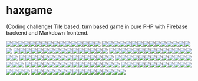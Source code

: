 # haxgame
(Coding challenge) Tile based, turn based game in pure PHP with Firebase backend and Markdown frontend.


[![](http://lexiglom.com/hax/view/0_0.svg)](http://lexiglom.com/hax/game.php?x=0&y=0)[![](http://lexiglom.com/hax/view/1_0.svg)](http://lexiglom.com/hax/game.php?x=1&y=0)[![](http://lexiglom.com/hax/view/2_0.svg)](http://lexiglom.com/hax/game.php?x=2&y=0)[![](http://lexiglom.com/hax/view/3_0.svg)](http://lexiglom.com/hax/game.php?x=3&y=0)[![](http://lexiglom.com/hax/view/4_0.svg)](http://lexiglom.com/hax/game.php?x=4&y=0)[![](http://lexiglom.com/hax/view/5_0.svg)](http://lexiglom.com/hax/game.php?x=5&y=0)[![](http://lexiglom.com/hax/view/6_0.svg)](http://lexiglom.com/hax/game.php?x=6&y=0)[![](http://lexiglom.com/hax/view/7_0.svg)](http://lexiglom.com/hax/game.php?x=7&y=0)[![](http://lexiglom.com/hax/view/8_0.svg)](http://lexiglom.com/hax/game.php?x=8&y=0)[![](http://lexiglom.com/hax/view/9_0.svg)](http://lexiglom.com/hax/game.php?x=9&y=0)[![](http://lexiglom.com/hax/view/10_0.svg)](http://lexiglom.com/hax/game.php?x=10&y=0)[![](http://lexiglom.com/hax/view/11_0.svg)](http://lexiglom.com/hax/game.php?x=11&y=0)[![](http://lexiglom.com/hax/view/12_0.svg)](http://lexiglom.com/hax/game.php?x=12&y=0)[![](http://lexiglom.com/hax/view/13_0.svg)](http://lexiglom.com/hax/game.php?x=13&y=0)[![](http://lexiglom.com/hax/view/14_0.svg)](http://lexiglom.com/hax/game.php?x=14&y=0)[![](http://lexiglom.com/hax/view/15_0.svg)](http://lexiglom.com/hax/game.php?x=15&y=0)
[![](http://lexiglom.com/hax/view/0_1.svg)](http://lexiglom.com/hax/game.php?x=0&y=1)[![](http://lexiglom.com/hax/view/1_1.svg)](http://lexiglom.com/hax/game.php?x=1&y=1)[![](http://lexiglom.com/hax/view/2_1.svg)](http://lexiglom.com/hax/game.php?x=2&y=1)[![](http://lexiglom.com/hax/view/3_1.svg)](http://lexiglom.com/hax/game.php?x=3&y=1)[![](http://lexiglom.com/hax/view/4_1.svg)](http://lexiglom.com/hax/game.php?x=4&y=1)[![](http://lexiglom.com/hax/view/5_1.svg)](http://lexiglom.com/hax/game.php?x=5&y=1)[![](http://lexiglom.com/hax/view/6_1.svg)](http://lexiglom.com/hax/game.php?x=6&y=1)[![](http://lexiglom.com/hax/view/7_1.svg)](http://lexiglom.com/hax/game.php?x=7&y=1)[![](http://lexiglom.com/hax/view/8_1.svg)](http://lexiglom.com/hax/game.php?x=8&y=1)[![](http://lexiglom.com/hax/view/9_1.svg)](http://lexiglom.com/hax/game.php?x=9&y=1)[![](http://lexiglom.com/hax/view/10_1.svg)](http://lexiglom.com/hax/game.php?x=10&y=1)[![](http://lexiglom.com/hax/view/11_1.svg)](http://lexiglom.com/hax/game.php?x=11&y=1)[![](http://lexiglom.com/hax/view/12_1.svg)](http://lexiglom.com/hax/game.php?x=12&y=1)[![](http://lexiglom.com/hax/view/13_1.svg)](http://lexiglom.com/hax/game.php?x=13&y=1)[![](http://lexiglom.com/hax/view/14_1.svg)](http://lexiglom.com/hax/game.php?x=14&y=1)[![](http://lexiglom.com/hax/view/15_1.svg)](http://lexiglom.com/hax/game.php?x=15&y=1)
[![](http://lexiglom.com/hax/view/0_2.svg)](http://lexiglom.com/hax/game.php?x=0&y=2)[![](http://lexiglom.com/hax/view/1_2.svg)](http://lexiglom.com/hax/game.php?x=1&y=2)[![](http://lexiglom.com/hax/view/2_2.svg)](http://lexiglom.com/hax/game.php?x=2&y=2)[![](http://lexiglom.com/hax/view/3_2.svg)](http://lexiglom.com/hax/game.php?x=3&y=2)[![](http://lexiglom.com/hax/view/4_2.svg)](http://lexiglom.com/hax/game.php?x=4&y=2)[![](http://lexiglom.com/hax/view/5_2.svg)](http://lexiglom.com/hax/game.php?x=5&y=2)[![](http://lexiglom.com/hax/view/6_2.svg)](http://lexiglom.com/hax/game.php?x=6&y=2)[![](http://lexiglom.com/hax/view/7_2.svg)](http://lexiglom.com/hax/game.php?x=7&y=2)[![](http://lexiglom.com/hax/view/8_2.svg)](http://lexiglom.com/hax/game.php?x=8&y=2)[![](http://lexiglom.com/hax/view/9_2.svg)](http://lexiglom.com/hax/game.php?x=9&y=2)[![](http://lexiglom.com/hax/view/10_2.svg)](http://lexiglom.com/hax/game.php?x=10&y=2)[![](http://lexiglom.com/hax/view/11_2.svg)](http://lexiglom.com/hax/game.php?x=11&y=2)[![](http://lexiglom.com/hax/view/12_2.svg)](http://lexiglom.com/hax/game.php?x=12&y=2)[![](http://lexiglom.com/hax/view/13_2.svg)](http://lexiglom.com/hax/game.php?x=13&y=2)[![](http://lexiglom.com/hax/view/14_2.svg)](http://lexiglom.com/hax/game.php?x=14&y=2)[![](http://lexiglom.com/hax/view/15_2.svg)](http://lexiglom.com/hax/game.php?x=15&y=2)
[![](http://lexiglom.com/hax/view/0_3.svg)](http://lexiglom.com/hax/game.php?x=0&y=3)[![](http://lexiglom.com/hax/view/1_3.svg)](http://lexiglom.com/hax/game.php?x=1&y=3)[![](http://lexiglom.com/hax/view/2_3.svg)](http://lexiglom.com/hax/game.php?x=2&y=3)[![](http://lexiglom.com/hax/view/3_3.svg)](http://lexiglom.com/hax/game.php?x=3&y=3)[![](http://lexiglom.com/hax/view/4_3.svg)](http://lexiglom.com/hax/game.php?x=4&y=3)[![](http://lexiglom.com/hax/view/5_3.svg)](http://lexiglom.com/hax/game.php?x=5&y=3)[![](http://lexiglom.com/hax/view/6_3.svg)](http://lexiglom.com/hax/game.php?x=6&y=3)[![](http://lexiglom.com/hax/view/7_3.svg)](http://lexiglom.com/hax/game.php?x=7&y=3)[![](http://lexiglom.com/hax/view/8_3.svg)](http://lexiglom.com/hax/game.php?x=8&y=3)[![](http://lexiglom.com/hax/view/9_3.svg)](http://lexiglom.com/hax/game.php?x=9&y=3)[![](http://lexiglom.com/hax/view/10_3.svg)](http://lexiglom.com/hax/game.php?x=10&y=3)[![](http://lexiglom.com/hax/view/11_3.svg)](http://lexiglom.com/hax/game.php?x=11&y=3)[![](http://lexiglom.com/hax/view/12_3.svg)](http://lexiglom.com/hax/game.php?x=12&y=3)[![](http://lexiglom.com/hax/view/13_3.svg)](http://lexiglom.com/hax/game.php?x=13&y=3)[![](http://lexiglom.com/hax/view/14_3.svg)](http://lexiglom.com/hax/game.php?x=14&y=3)[![](http://lexiglom.com/hax/view/15_3.svg)](http://lexiglom.com/hax/game.php?x=15&y=3)
[![](http://lexiglom.com/hax/view/0_4.svg)](http://lexiglom.com/hax/game.php?x=0&y=4)[![](http://lexiglom.com/hax/view/1_4.svg)](http://lexiglom.com/hax/game.php?x=1&y=4)[![](http://lexiglom.com/hax/view/2_4.svg)](http://lexiglom.com/hax/game.php?x=2&y=4)[![](http://lexiglom.com/hax/view/3_4.svg)](http://lexiglom.com/hax/game.php?x=3&y=4)[![](http://lexiglom.com/hax/view/4_4.svg)](http://lexiglom.com/hax/game.php?x=4&y=4)[![](http://lexiglom.com/hax/view/5_4.svg)](http://lexiglom.com/hax/game.php?x=5&y=4)[![](http://lexiglom.com/hax/view/6_4.svg)](http://lexiglom.com/hax/game.php?x=6&y=4)[![](http://lexiglom.com/hax/view/7_4.svg)](http://lexiglom.com/hax/game.php?x=7&y=4)[![](http://lexiglom.com/hax/view/8_4.svg)](http://lexiglom.com/hax/game.php?x=8&y=4)[![](http://lexiglom.com/hax/view/9_4.svg)](http://lexiglom.com/hax/game.php?x=9&y=4)[![](http://lexiglom.com/hax/view/10_4.svg)](http://lexiglom.com/hax/game.php?x=10&y=4)[![](http://lexiglom.com/hax/view/11_4.svg)](http://lexiglom.com/hax/game.php?x=11&y=4)[![](http://lexiglom.com/hax/view/12_4.svg)](http://lexiglom.com/hax/game.php?x=12&y=4)[![](http://lexiglom.com/hax/view/13_4.svg)](http://lexiglom.com/hax/game.php?x=13&y=4)[![](http://lexiglom.com/hax/view/14_4.svg)](http://lexiglom.com/hax/game.php?x=14&y=4)[![](http://lexiglom.com/hax/view/15_4.svg)](http://lexiglom.com/hax/game.php?x=15&y=4)
[![](http://lexiglom.com/hax/view/0_5.svg)](http://lexiglom.com/hax/game.php?x=0&y=5)[![](http://lexiglom.com/hax/view/1_5.svg)](http://lexiglom.com/hax/game.php?x=1&y=5)[![](http://lexiglom.com/hax/view/2_5.svg)](http://lexiglom.com/hax/game.php?x=2&y=5)[![](http://lexiglom.com/hax/view/3_5.svg)](http://lexiglom.com/hax/game.php?x=3&y=5)[![](http://lexiglom.com/hax/view/4_5.svg)](http://lexiglom.com/hax/game.php?x=4&y=5)[![](http://lexiglom.com/hax/view/5_5.svg)](http://lexiglom.com/hax/game.php?x=5&y=5)[![](http://lexiglom.com/hax/view/6_5.svg)](http://lexiglom.com/hax/game.php?x=6&y=5)[![](http://lexiglom.com/hax/view/7_5.svg)](http://lexiglom.com/hax/game.php?x=7&y=5)[![](http://lexiglom.com/hax/view/8_5.svg)](http://lexiglom.com/hax/game.php?x=8&y=5)[![](http://lexiglom.com/hax/view/9_5.svg)](http://lexiglom.com/hax/game.php?x=9&y=5)[![](http://lexiglom.com/hax/view/10_5.svg)](http://lexiglom.com/hax/game.php?x=10&y=5)[![](http://lexiglom.com/hax/view/11_5.svg)](http://lexiglom.com/hax/game.php?x=11&y=5)[![](http://lexiglom.com/hax/view/12_5.svg)](http://lexiglom.com/hax/game.php?x=12&y=5)[![](http://lexiglom.com/hax/view/13_5.svg)](http://lexiglom.com/hax/game.php?x=13&y=5)[![](http://lexiglom.com/hax/view/14_5.svg)](http://lexiglom.com/hax/game.php?x=14&y=5)[![](http://lexiglom.com/hax/view/15_5.svg)](http://lexiglom.com/hax/game.php?x=15&y=5)
[![](http://lexiglom.com/hax/view/0_6.svg)](http://lexiglom.com/hax/game.php?x=0&y=6)[![](http://lexiglom.com/hax/view/1_6.svg)](http://lexiglom.com/hax/game.php?x=1&y=6)[![](http://lexiglom.com/hax/view/2_6.svg)](http://lexiglom.com/hax/game.php?x=2&y=6)[![](http://lexiglom.com/hax/view/3_6.svg)](http://lexiglom.com/hax/game.php?x=3&y=6)[![](http://lexiglom.com/hax/view/4_6.svg)](http://lexiglom.com/hax/game.php?x=4&y=6)[![](http://lexiglom.com/hax/view/5_6.svg)](http://lexiglom.com/hax/game.php?x=5&y=6)[![](http://lexiglom.com/hax/view/6_6.svg)](http://lexiglom.com/hax/game.php?x=6&y=6)[![](http://lexiglom.com/hax/view/7_6.svg)](http://lexiglom.com/hax/game.php?x=7&y=6)[![](http://lexiglom.com/hax/view/8_6.svg)](http://lexiglom.com/hax/game.php?x=8&y=6)[![](http://lexiglom.com/hax/view/9_6.svg)](http://lexiglom.com/hax/game.php?x=9&y=6)[![](http://lexiglom.com/hax/view/10_6.svg)](http://lexiglom.com/hax/game.php?x=10&y=6)[![](http://lexiglom.com/hax/view/11_6.svg)](http://lexiglom.com/hax/game.php?x=11&y=6)[![](http://lexiglom.com/hax/view/12_6.svg)](http://lexiglom.com/hax/game.php?x=12&y=6)[![](http://lexiglom.com/hax/view/13_6.svg)](http://lexiglom.com/hax/game.php?x=13&y=6)[![](http://lexiglom.com/hax/view/14_6.svg)](http://lexiglom.com/hax/game.php?x=14&y=6)[![](http://lexiglom.com/hax/view/15_6.svg)](http://lexiglom.com/hax/game.php?x=15&y=6)
[![](http://lexiglom.com/hax/view/0_7.svg)](http://lexiglom.com/hax/game.php?x=0&y=7)[![](http://lexiglom.com/hax/view/1_7.svg)](http://lexiglom.com/hax/game.php?x=1&y=7)[![](http://lexiglom.com/hax/view/2_7.svg)](http://lexiglom.com/hax/game.php?x=2&y=7)[![](http://lexiglom.com/hax/view/3_7.svg)](http://lexiglom.com/hax/game.php?x=3&y=7)[![](http://lexiglom.com/hax/view/4_7.svg)](http://lexiglom.com/hax/game.php?x=4&y=7)[![](http://lexiglom.com/hax/view/5_7.svg)](http://lexiglom.com/hax/game.php?x=5&y=7)[![](http://lexiglom.com/hax/view/6_7.svg)](http://lexiglom.com/hax/game.php?x=6&y=7)[![](http://lexiglom.com/hax/view/7_7.svg)](http://lexiglom.com/hax/game.php?x=7&y=7)[![](http://lexiglom.com/hax/view/8_7.svg)](http://lexiglom.com/hax/game.php?x=8&y=7)[![](http://lexiglom.com/hax/view/9_7.svg)](http://lexiglom.com/hax/game.php?x=9&y=7)[![](http://lexiglom.com/hax/view/10_7.svg)](http://lexiglom.com/hax/game.php?x=10&y=7)[![](http://lexiglom.com/hax/view/11_7.svg)](http://lexiglom.com/hax/game.php?x=11&y=7)[![](http://lexiglom.com/hax/view/12_7.svg)](http://lexiglom.com/hax/game.php?x=12&y=7)[![](http://lexiglom.com/hax/view/13_7.svg)](http://lexiglom.com/hax/game.php?x=13&y=7)[![](http://lexiglom.com/hax/view/14_7.svg)](http://lexiglom.com/hax/game.php?x=14&y=7)[![](http://lexiglom.com/hax/view/15_7.svg)](http://lexiglom.com/hax/game.php?x=15&y=7)
[![](http://lexiglom.com/hax/view/0_8.svg)](http://lexiglom.com/hax/game.php?x=0&y=8)[![](http://lexiglom.com/hax/view/1_8.svg)](http://lexiglom.com/hax/game.php?x=1&y=8)[![](http://lexiglom.com/hax/view/2_8.svg)](http://lexiglom.com/hax/game.php?x=2&y=8)[![](http://lexiglom.com/hax/view/3_8.svg)](http://lexiglom.com/hax/game.php?x=3&y=8)[![](http://lexiglom.com/hax/view/4_8.svg)](http://lexiglom.com/hax/game.php?x=4&y=8)[![](http://lexiglom.com/hax/view/5_8.svg)](http://lexiglom.com/hax/game.php?x=5&y=8)[![](http://lexiglom.com/hax/view/6_8.svg)](http://lexiglom.com/hax/game.php?x=6&y=8)[![](http://lexiglom.com/hax/view/7_8.svg)](http://lexiglom.com/hax/game.php?x=7&y=8)[![](http://lexiglom.com/hax/view/8_8.svg)](http://lexiglom.com/hax/game.php?x=8&y=8)[![](http://lexiglom.com/hax/view/9_8.svg)](http://lexiglom.com/hax/game.php?x=9&y=8)[![](http://lexiglom.com/hax/view/10_8.svg)](http://lexiglom.com/hax/game.php?x=10&y=8)[![](http://lexiglom.com/hax/view/11_8.svg)](http://lexiglom.com/hax/game.php?x=11&y=8)[![](http://lexiglom.com/hax/view/12_8.svg)](http://lexiglom.com/hax/game.php?x=12&y=8)[![](http://lexiglom.com/hax/view/13_8.svg)](http://lexiglom.com/hax/game.php?x=13&y=8)[![](http://lexiglom.com/hax/view/14_8.svg)](http://lexiglom.com/hax/game.php?x=14&y=8)[![](http://lexiglom.com/hax/view/15_8.svg)](http://lexiglom.com/hax/game.php?x=15&y=8)
